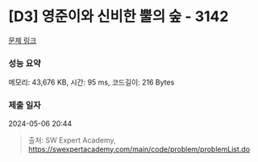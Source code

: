 # [D3] 영준이와 신비한 뿔의 숲 - 3142 

[문제 링크](https://swexpertacademy.com/main/code/problem/problemDetail.do?contestProbId=AV_6xWk6sbADFAWS) 

### 성능 요약

메모리: 43,676 KB, 시간: 95 ms, 코드길이: 216 Bytes

### 제출 일자

2024-05-06 20:44



> 출처: SW Expert Academy, https://swexpertacademy.com/main/code/problem/problemList.do